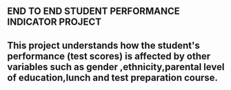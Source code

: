 ## END TO END STUDENT PERFORMANCE INDICATOR PROJECT

## This project understands how the student's performance (test scores) is affected by other variables such as gender ,ethnicity,parental level of education,lunch and test preparation course.